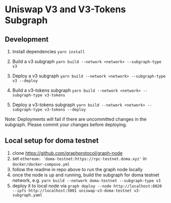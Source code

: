 # Uniswap V3 and V3-Tokens Subgraph

## Development

1. Install dependencies
`yarn install`

2. Build a v3 subgraph
`yarn build --network <network> --subgraph-type v3` 

3. Deploy a v3 subgraph
`yarn build --network <network> --subgraph-type v3 --deploy`

4. Build a v3-tokens subgraph
`yarn build --network <network> --subgraph-type v3-tokens`

5. Deploy a v3-tokens subgraph
`yarn build --network <network> --subgraph-type v3-tokens --deploy`

Note: Deployments will fail if there are uncommitted changes in the subgraph. Please commit your changes before deploying.

## Local setup for doma testnet

1. clone https://github.com/graphprotocol/graph-node
2. set `ethereum: 'doma-testnet:https://rpc-testnet.doma.xyz'` in `docker/docker-compose.yml`
3. follow the readme in repo above to run the graph node locally
4. once the node is up and running, build the subgraph for doma testnet network, e.g. `yarn build --network doma-testnet --subgraph-type v3 `
5. deploy it to local node via `graph deploy --node http://localhost:8020 --ipfs http://localhost:5001 uniswap-v3-doma-testnet v3-subgraph.yaml`
